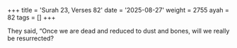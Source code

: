 +++
title = 'Surah 23, Verses 82'
date = '2025-08-27'
weight = 2755
ayah = 82
tags = []
+++

They said, “Once we are dead and reduced to dust and bones, will we really be resurrected?